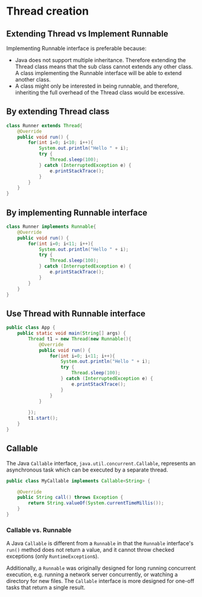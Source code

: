 # Thread creation

## Extending Thread vs Implement Runnable

Implementing Runnable interface is preferable because:

* Java does not support multiple inheritance. Therefore extending the Thread class means that the sub class cannot extends any other class. A class implementing the Runnable interface will be able to extend another class.
* A class might only be interested in being runnable, and therefore, inheriting the full overhead of the Thread class would be excessive.

## By extending Thread class

```java
class Runner extends Thread{
	@Override
	public void run() {
		for(int i=0; i<10; i++){
			System.out.println("Hello " + i);
			try {
				Thread.sleep(100);
			} catch (InterruptedException e) {
				e.printStackTrace();
			}
		}
	}	
}
```

## By implementing Runnable interface

```java
class Runner implements Runnable{
	@Override
	public void run() {
		for(int i=0; i<11; i++){
			System.out.println("Hello " + i);
			try {
				Thread.sleep(100);
			} catch (InterruptedException e) {
				e.printStackTrace();
			}
		}		
	}	
}
```

## Use Thread with Runnable interface

```java
public class App {
	public static void main(String[] args) {
		Thread t1 = new Thread(new Runnable(){
			@Override
			public void run() {
				for(int i=0; i<11; i++){
					System.out.println("Hello " + i);
					try {
						Thread.sleep(100);
					} catch (InterruptedException e) {
						e.printStackTrace();
					}
				}
			}
			
		});
		t1.start();
	}
}
```

## Callable

 The Java `Callable` interface, `java.util.concurrent.Callable`, represents an asynchronous task which can be executed by a separate thread. 

```java
public class MyCallable implements Callable<String> {

    @Override
    public String call() throws Exception {
        return String.valueOf(System.currentTimeMillis());
    }
}
```

### Callable vs. Runnable

A Java `Callable` is different from a `Runnable` in that the `Runnable` interface's `run()` method does not return a value, and it cannot throw checked exceptions \(only `RuntimeException`s\).

Additionally, a `Runnable` was originally designed for long running concurrent execution, e.g. running a network server concurrently, or watching a directory for new files. The `Callable` interface is more designed for one-off tasks that return a single result.

